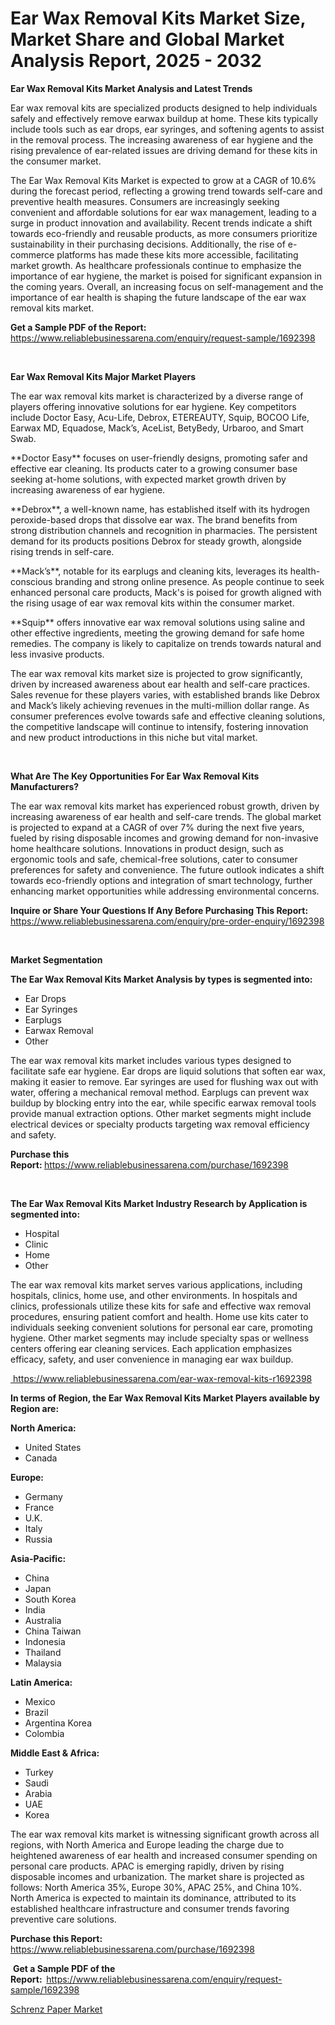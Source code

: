 <p><h1>Ear Wax Removal Kits Market Size, Market Share and Global Market Analysis Report, 2025 - 2032</h1></p><p><strong>Ear Wax Removal Kits Market Analysis and Latest Trends</strong></p>
<p><p>Ear wax removal kits are specialized products designed to help individuals safely and effectively remove earwax buildup at home. These kits typically include tools such as ear drops, ear syringes, and softening agents to assist in the removal process. The increasing awareness of ear hygiene and the rising prevalence of ear-related issues are driving demand for these kits in the consumer market.</p><p>The Ear Wax Removal Kits Market is expected to grow at a CAGR of 10.6% during the forecast period, reflecting a growing trend towards self-care and preventive health measures. Consumers are increasingly seeking convenient and affordable solutions for ear wax management, leading to a surge in product innovation and availability. Recent trends indicate a shift towards eco-friendly and reusable products, as more consumers prioritize sustainability in their purchasing decisions. Additionally, the rise of e-commerce platforms has made these kits more accessible, facilitating market growth. As healthcare professionals continue to emphasize the importance of ear hygiene, the market is poised for significant expansion in the coming years. Overall, an increasing focus on self-management and the importance of ear health is shaping the future landscape of the ear wax removal kits market.</p></p>
<p><strong>Get a Sample PDF of the Report:&nbsp;</strong> <a href="https://www.reliablebusinessarena.com/enquiry/request-sample/1692398?utm_campaign=2322&utm_medium=2&utm_source=Github&utm_content=ia&utm_term=08022025&utm_id=ear-wax-removal-kits">https://www.reliablebusinessarena.com/enquiry/request-sample/1692398</a></p>
<p>&nbsp;</p>
<p><strong>Ear Wax Removal Kits Major Market Players</strong></p>
<p><p>The ear wax removal kits market is characterized by a diverse range of players offering innovative solutions for ear hygiene. Key competitors include Doctor Easy, Acu-Life, Debrox, ETEREAUTY, Squip, BOCOO Life, Earwax MD, Equadose, Mack’s, AceList, BetyBedy, Urbaroo, and Smart Swab.</p><p>**Doctor Easy** focuses on user-friendly designs, promoting safer and effective ear cleaning. Its products cater to a growing consumer base seeking at-home solutions, with expected market growth driven by increasing awareness of ear hygiene.</p><p>**Debrox**, a well-known name, has established itself with its hydrogen peroxide-based drops that dissolve ear wax. The brand benefits from strong distribution channels and recognition in pharmacies. The persistent demand for its products positions Debrox for steady growth, alongside rising trends in self-care.</p><p>**Mack’s**, notable for its earplugs and cleaning kits, leverages its health-conscious branding and strong online presence. As people continue to seek enhanced personal care products, Mack's is poised for growth aligned with the rising usage of ear wax removal kits within the consumer market.</p><p>**Squip** offers innovative ear wax removal solutions using saline and other effective ingredients, meeting the growing demand for safe home remedies. The company is likely to capitalize on trends towards natural and less invasive products.</p><p>The ear wax removal kits market size is projected to grow significantly, driven by increased awareness about ear health and self-care practices. Sales revenue for these players varies, with established brands like Debrox and Mack’s likely achieving revenues in the multi-million dollar range. As consumer preferences evolve towards safe and effective cleaning solutions, the competitive landscape will continue to intensify, fostering innovation and new product introductions in this niche but vital market.</p></p>
<p>&nbsp;</p>
<p><strong>What Are The Key Opportunities For Ear Wax Removal Kits Manufacturers?</strong></p>
<p><p>The ear wax removal kits market has experienced robust growth, driven by increasing awareness of ear health and self-care trends. The global market is projected to expand at a CAGR of over 7% during the next five years, fueled by rising disposable incomes and growing demand for non-invasive home healthcare solutions. Innovations in product design, such as ergonomic tools and safe, chemical-free solutions, cater to consumer preferences for safety and convenience. The future outlook indicates a shift towards eco-friendly options and integration of smart technology, further enhancing market opportunities while addressing environmental concerns.</p></p>
<p><strong>Inquire or Share Your Questions If Any Before Purchasing This Report:</strong> <a href="https://www.reliablebusinessarena.com/enquiry/pre-order-enquiry/1692398?utm_campaign=2322&utm_medium=2&utm_source=Github&utm_content=ia&utm_term=08022025&utm_id=ear-wax-removal-kits">https://www.reliablebusinessarena.com/enquiry/pre-order-enquiry/1692398</a></p>
<p>&nbsp;</p>
<p><strong>Market Segmentation</strong></p>
<p><strong>The Ear Wax Removal Kits Market Analysis by types is segmented into:</strong></p>
<p><ul><li>Ear Drops</li><li>Ear Syringes</li><li>Earplugs</li><li>Earwax Removal</li><li>Other</li></ul></p>
<p><p>The ear wax removal kits market includes various types designed to facilitate safe ear hygiene. Ear drops are liquid solutions that soften ear wax, making it easier to remove. Ear syringes are used for flushing wax out with water, offering a mechanical removal method. Earplugs can prevent wax buildup by blocking entry into the ear, while specific earwax removal tools provide manual extraction options. Other market segments might include electrical devices or specialty products targeting wax removal efficiency and safety.</p></p>
<p><strong>Purchase this Report:&nbsp;</strong><a href="https://www.reliablebusinessarena.com/purchase/1692398?utm_campaign=2322&utm_medium=2&utm_source=Github&utm_content=ia&utm_term=08022025&utm_id=ear-wax-removal-kits">https://www.reliablebusinessarena.com/purchase/1692398</a></p>
<p>&nbsp;</p>
<p><strong>The Ear Wax Removal Kits Market Industry Research by Application is segmented into:</strong></p>
<p><ul><li>Hospital</li><li>Clinic</li><li>Home</li><li>Other</li></ul></p>
<p><p>The ear wax removal kits market serves various applications, including hospitals, clinics, home use, and other environments. In hospitals and clinics, professionals utilize these kits for safe and effective wax removal procedures, ensuring patient comfort and health. Home use kits cater to individuals seeking convenient solutions for personal ear care, promoting hygiene. Other market segments may include specialty spas or wellness centers offering ear cleaning services. Each application emphasizes efficacy, safety, and user convenience in managing ear wax buildup.</p></p>
<p><a href="https://www.reliablebusinessarena.com/ear-wax-removal-kits-r1692398?utm_campaign=2322&utm_medium=2&utm_source=Github&utm_content=ia&utm_term=08022025&utm_id=ear-wax-removal-kits">&nbsp;https://www.reliablebusinessarena.com/ear-wax-removal-kits-r1692398</a></p>
<p><strong>In terms of Region, the Ear Wax Removal Kits Market Players available by Region are:</strong></p>
<p>
    <p> <strong> North America: </strong>
        <ul>
            <li>United States</li>
            <li>Canada</li>
        </ul>
        </p> 
    <p> <strong> Europe: </strong>
        <ul>
            <li>Germany</li>
            <li>France</li>
            <li>U.K.</li>
            <li>Italy</li>
            <li>Russia</li>
        </ul>
        </p> 
    <p> <strong> Asia-Pacific: </strong>
        <ul>
            <li>China</li>
            <li>Japan</li>
            <li>South Korea</li>
            <li>India</li>
            <li>Australia</li>
            <li>China Taiwan</li>
            <li>Indonesia</li>
            <li>Thailand</li>
            <li>Malaysia</li>
        </ul>
        </p> 
    <p> <strong> Latin America: </strong>
        <ul>
            <li>Mexico</li>
            <li>Brazil</li>
            <li>Argentina Korea</li>
            <li>Colombia</li>
        </ul>
        </p> 
    <p> <strong> Middle East & Africa: </strong>
        <ul>
            <li>Turkey</li>
            <li>Saudi</li>
            <li>Arabia</li>
            <li>UAE</li>
            <li>Korea</li>
        </ul>
    </p>
    </p>
<p><p>The ear wax removal kits market is witnessing significant growth across all regions, with North America and Europe leading the charge due to heightened awareness of ear health and increased consumer spending on personal care products. APAC is emerging rapidly, driven by rising disposable incomes and urbanization. The market share is projected as follows: North America 35%, Europe 30%, APAC 25%, and China 10%. North America is expected to maintain its dominance, attributed to its established healthcare infrastructure and consumer trends favoring preventive care solutions.</p></p>
<p><strong>Purchase this Report: </strong><a href="https://www.reliablebusinessarena.com/purchase/1692398?utm_campaign=2322&utm_medium=2&utm_source=Github&utm_content=ia&utm_term=08022025&utm_id=ear-wax-removal-kits">https://www.reliablebusinessarena.com/purchase/1692398</a></p>
<p>&nbsp;<strong>Get a Sample PDF of the Report:&nbsp;&nbsp;</strong><a href="https://www.reliablebusinessarena.com/enquiry/request-sample/1692398?utm_campaign=2322&utm_medium=2&utm_source=Github&utm_content=ia&utm_term=08022025&utm_id=ear-wax-removal-kits">https://www.reliablebusinessarena.com/enquiry/request-sample/1692398</a></p>
<p><strong></strong></p>
<p><p><a href="https://github.com/birnbaumbulah0/Market-Research-Report-List-1/blob/main/schrenz-paper-market.md?utm_campaign=2322&utm_medium=2&utm_source=Github&utm_content=ia&utm_term=08022025&utm_id=ear-wax-removal-kits">Schrenz Paper Market</a></p></p>